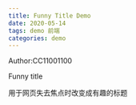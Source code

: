 ```yaml
---
title: Funny Title Demo 
date: 2020-05-14
tags: demo 前端
categories: demo
---
```


Author:CC11001100

Funny title

用于网页失去焦点时改变成有趣的标题

<script src="https://cdn.jsdelivr.net/gh/lwd-temp/funny-title/js/jquery-3.1.1.min.js"></script>
<script type="text/javascript" src="https://cdn.jsdelivr.net/gh/lwd-temp/funny-title/js/funny-title.js"></script>